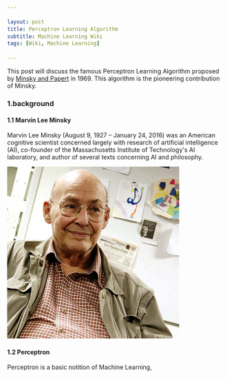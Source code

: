 ```yaml
---

layout: post
title: Perceptron Learning Algorithm
subtitle: Machine Learning Wiki
tags: [Wiki, Machine Learning]

---
```


This post will discuss the famous Perceptron Learning Algorithm proposed by [Minsky and Papert](https://science.sciencemag.org/content/165/3895/780) in 1969. This algorithm is the pioneering contribution of Minsky.

### 1.background


#### 1.1 Marvin Lee Minsky

Marvin Lee Minsky (August 9, 1927 – January 24, 2016) was an American cognitive scientist concerned largely with research of artificial intelligence (AI), co-founder of the Massachusetts Institute of Technology's AI laboratory, and author of several texts concerning AI and philosophy.

![](/img/Marvin_Minsky.jpg)

#### 1.2 Perceptron

Perceptron is a basic notition of Machine Learning,